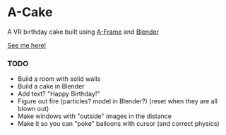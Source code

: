 # A-Cake
A VR birthday cake built using [A-Frame](https://aframe.io/) and [Blender](https://www.blender.org/)

[See me here!](https://mkwatson.github.io/A-Cake/)

### TODO
* Build a room with solid walls
* Build a cake in Blender
* Add text? "Happy Birthday!"
* Figure out fire (particles? model in Blender?) (reset when they are all blown out)
* Make windows with "outside" images in the distance
* Make it so you can "poke" balloons with cursor (and correct physics)
